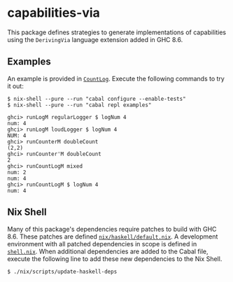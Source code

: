 # capabilities-via

This package defines strategies to generate implementations of capabilities
using the `DerivingVia` language extension added in GHC 8.6.

## Examples

An example is provided in [`CountLog`](examples/CountLog.hs).
Execute the following commands to try it out:

```
$ nix-shell --pure --run "cabal configure --enable-tests"
$ nix-shell --pure --run "cabal repl examples"

ghci> runLogM regularLogger $ logNum 4
num: 4
ghci> runLogM loudLogger $ logNum 4
NUM: 4
ghci> runCounterM doubleCount
(2,2)
ghci> runCounter'M doubleCount
2
ghci> runCountLogM mixed
num: 2
num: 4
ghci> runCountLogM $ logNum 4
num: 4
```

## Nix Shell

Many of this package's dependencies require patches to build with GHC 8.6.
These patches are defined [`nix/haskell/default.nix`](nix/haskell/default.nix).
A development environment with all patched dependencies in scope is defined in
[`shell.nix`](shell.nix). When additional dependencies are added to the Cabal
file, execute the following line to add these new dependencies to the Nix
Shell.

```
$ ./nix/scripts/update-haskell-deps
```
